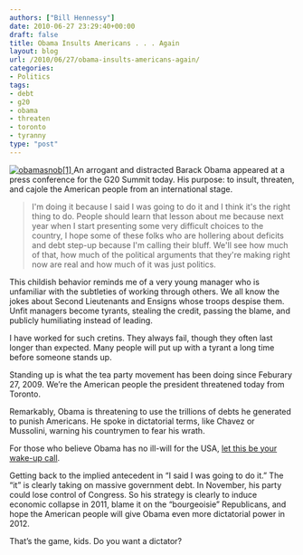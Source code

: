 ```yaml
---
authors: ["Bill Hennessy"]
date: 2010-06-27 23:29:40+00:00
draft: false
title: Obama Insults Americans . . . Again
layout: blog
url: /2010/06/27/obama-insults-americans-again/
categories:
- Politics
tags:
- debt
- g20
- obama
- threaten
- toronto
- tyranny
type: "post"
---
```


[![obamasnob[1]](https://hennessysview.com/wp-content/uploads/2010/06/obamasnob1_thumb.gif)
](https://hennessysview.com/wp-content/uploads/2010/06/obamasnob1.gif) An arrogant and distracted Barack Obama appeared at a press conference for the G20 Summit today. His purpose: to insult, threaten, and cajole the American people from an international stage.

 

>   
> 
> I'm doing it because I said I was going to do it and I think it's the right thing to do. People should learn that lesson about me because next year when I start presenting some very difficult choices to the country, I hope some of these folks who are hollering about deficits and debt step-up because I'm calling their bluff. We'll see how much of that, how much of the political arguments that they're making right now are real and how much of it was just politics.
> 
> 

 

This childish behavior reminds me of a very young manager who is unfamiliar with the subtleties of working through others. We all know the jokes about Second Lieutenants and Ensigns whose troops despise them. Unfit managers become tyrants, stealing the credit, passing the blame, and publicly humiliating instead of leading.

 

I have worked for such cretins. They always fail, though they often last longer than expected. Many people will put up with a tyrant a long time before someone stands up. 

 

Standing up is what the tea party movement has been doing since Feburary 27, 2009. We’re the American people the president threatened today from Toronto.

 

Remarkably, Obama is threatening to use the trillions of debts he generated to punish Americans. He spoke in dictatorial terms, like Chavez or Mussolini, warning his countrymen to fear his wrath.

 

For those who believe Obama has no ill-will for the USA, [let this be your wake-up call](https://www.realclearpolitics.com/video/2010/06/27/obama_calling_bluff_of_those_complaining_about_debt_he_created.html).

 

Getting back to the implied antecedent in “I said I was going to do it.” The “it” is clearly taking on massive government debt. In November, his party could lose control of Congress. So his strategy is clearly to induce economic collapse in 2011, blame it on the “bourgeoisie” Republicans, and hope the American people will give Obama even more dictatorial power in 2012.

 

That’s the game, kids. Do you want a dictator?
